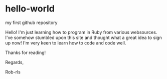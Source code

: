 # hello-world
my first github repository

Hello!  I'm just learning how to program in Ruby from various websources.  I've somehow stumbled upon this site and thought what a great idea to sign up now!  I'm very keen to learn how to code and code well.  

Thanks for reading!

Regards,

Rob-rls
